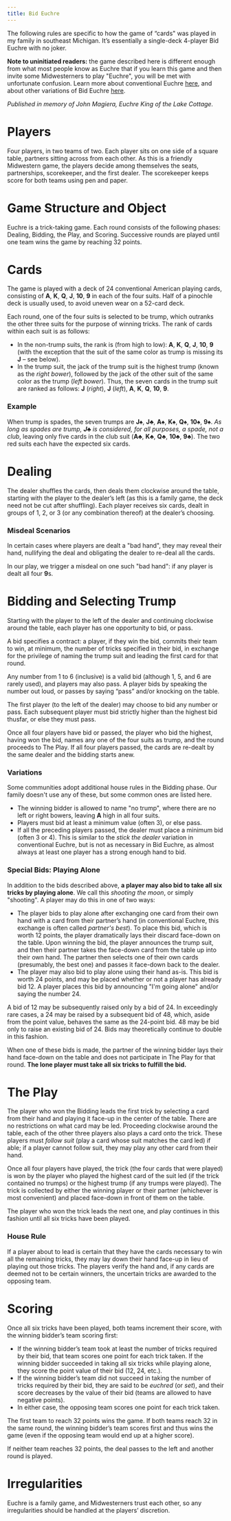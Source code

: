 ```yaml
---
title: Bid Euchre
---
```


The following rules are specific to how the game of “cards" was played in my family in southeast
Michigan. It’s essentially a single-deck 4-player Bid Euchre with no joker.

**Note to uninitiated readers:** the game described here is different enough from what most people
know as Euchre that if you learn this game and then invite some Midwesterners to play "Euchre", you
will be met with unfortunate confusion. Learn more about conventional Euchre
[here](https://www.pagat.com/euchre/euchre.html), and about other variations of Bid Euchre
[here](https://www.pagat.com/euchre/bideuch.html).

_Published in memory of John Magiera, Euchre King of the Lake Cottage._

# Players

Four players, in two teams of two. Each player sits on one side of a square table, partners sitting
across from each other. As this is a friendly Midwestern game, the players decide among themselves
the seats, partnerships, scorekeeper, and the first dealer. The scorekeeper keeps score for both
teams using pen and paper.

# Game Structure and Object

Euchre is a trick-taking game. Each round consists of the following phases: Dealing, Bidding, the
Play, and Scoring. Successive rounds are played until one team wins the game by reaching 32 points.

# Cards

The game is played with a deck of 24 conventional American playing cards, consisting of **A**,
**K**, **Q**, **J**, **10**, **9** in each of the four suits. Half of a pinochle deck is usually
used, to avoid uneven wear on a 52-card deck.

Each round, one of the four suits is selected to be trump, which outranks the other three suits for
the purpose of winning tricks. The rank of cards within each suit is as follows:

- In the non-trump suits, the rank is (from high to low): **A**, **K**, **Q**, **J**, **10**, **9**
  (with the exception that the suit of the same color as trump is missing its **J** – see below).
- In the trump suit, the jack of the trump suit is the highest trump (known as the _right bower_),
  followed by the jack of the other suit of the same color as the trump (_left bower_). Thus, the
  seven cards in the trump suit are ranked as follows: **J** (_right_), **J** (_left_), **A**,
  **K**, **Q**, **10**, **9**.

### Example

When trump is spades, the seven trumps are **J**♠︎, **J**♣︎, **A**♠︎, **K**♠︎, **Q**♠︎, **10**♠︎,
**9**♠︎. _As long as spades are trump, **J**♣︎ is considered, for all purposes, a spade, not a
club_, leaving only five cards in the club suit (**A**♣︎, **K**♣︎, **Q**♣︎, **10**♣︎, **9**♣︎). The
two red suits each have the expected six cards.

# Dealing

The dealer shuffles the cards, then deals them clockwise around the table, starting with the player
to the dealer’s left (as this is a family game, the deck need not be cut after shuffling). Each
player receives six cards, dealt in groups of 1, 2, or 3 (or any combination thereof) at the
dealer’s choosing.

### Misdeal Scenarios

In certain cases where players are dealt a "bad hand", they may reveal their hand, nullifying the
deal and obligating the dealer to re-deal all the cards.

In our play, we trigger a misdeal on one such "bad hand": if any player is dealt all four **9**s.

# Bidding and Selecting Trump

Starting with the player to the left of the dealer and continuing clockwise around the table, each
player has one opportunity to bid, or pass.

A bid specifies a contract: a player, if they win the bid, commits their team to win, at minimum,
the number of tricks specified in their bid, in exchange for the privilege of naming the trump suit
and leading the first card for that round.

Any number from 1 to 6 (inclusive) is a valid bid (although 1, 5, and 6 are rarely used), and
players may also pass. A player bids by speaking the number out loud, or passes by saying “pass”
and/or knocking on the table.

The first player (to the left of the dealer) may choose to bid any number or pass. Each subsequent
player must bid strictly higher than the highest bid thusfar, or else they must pass.

Once all four players have bid or passed, the player who bid the highest, having won the bid, names
any one of the four suits as trump, and the round proceeds to The Play. If all four players passed,
the cards are re-dealt by the same dealer and the bidding starts anew.

### Variations

Some communities adopt additional house rules in the Bidding phase. Our family doesn't use any of
these, but some common ones are listed here.

- The winning bidder is allowed to name "no trump", where there are no left or right bowers, leaving
  **A** high in all four suits.
- Players must bid at least a minimum value (often 3), or else pass.
- If all the preceding players passed, the dealer must place a minimum bid (often 3 or 4). This is
  similar to the _stick the dealer_ variation in conventional Euchre, but is not as necessary in Bid
  Euchre, as almost always at least one player has a strong enough hand to bid.

### Special Bids: Playing Alone

In addition to the bids described above, **a player may also bid to take all six tricks by playing
alone**. We call this _shooting the moon_, or simply "shooting". A player may do this in one of two
ways:

- The player bids to play alone after exchanging one card from their own hand with a card from their
  partner’s hand (in conventional Euchre, this exchange is often called _partner's best_). To place
  this bid, which is worth 12 points, the player dramatically lays their discard face-down on the
  table. Upon winning the bid, the player announces the trump suit, and then their partner takes the
  face-down card from the table up into their own hand. The partner then selects one of their own
  cards (presumably, the best one) and passes it face-down back to the dealer.
- The player may also bid to play alone using their hand as-is. This bid is worth 24 points, and may
  be placed whether or not a player has already bid 12. A player places this bid by announcing "I'm
  going alone" and/or saying the number 24.

A bid of 12 may be subsequently raised only by a bid of 24. In exceedingly rare cases, a 24 may be
raised by a subsequent bid of 48, which, aside from the point value, behaves the same as the
24-point bid. 48 may be bid only to raise an existing bid of 24. Bids may theoretically continue to
double in this fashion.

When one of these bids is made, the partner of the winning bidder lays their hand face-down on the
table and does not participate in The Play for that round. **The lone player must take all six
tricks to fulfill the bid.**

# The Play

The player who won the Bidding leads the first trick by selecting a card from their hand and playing
it face-up in the center of the table. There are no restrictions on what card may be led. Proceeding
clockwise around the table, each of the other three players also plays a card onto the trick. These
players must _follow suit_ (play a card whose suit matches the card led) if able; if a player cannot
follow suit, they may play any other card from their hand.

Once all four players have played, the trick (the four cards that were played) is won by the player
who played the highest card of the suit led (if the trick contained no trumps) or the highest trump
(if any trumps were played). The trick is collected by either the winning player or their partner
(whichever is most convenient) and placed face-down in front of them on the table.

The player who won the trick leads the next one, and play continues in this fashion until all six
tricks have been played.

### House Rule

If a player about to lead is certain that they have the cards necessary to win all the remaining
tricks, they may lay down their hand face-up in lieu of playing out those tricks. The players verify
the hand and, if any cards are deemed not to be certain winners, the uncertain tricks are awarded to
the opposing team.

# Scoring

Once all six tricks have been played, both teams increment their score, with the winning bidder’s
team scoring first:

- If the winning bidder’s team took at least the number of tricks required by their bid, that team
  scores one point for each trick taken. If the winning bidder succeeded in taking all six tricks
  while playing alone, they score the point value of their bid (12, 24, etc.).
- If the winning bidder’s team did not succeed in taking the number of tricks required by their bid,
  they are said to be _euchred_ (or _set_), and their score decreases by the value of their bid
  (teams are allowed to have negative points).
- In either case, the opposing team scores one point for each trick taken.

The first team to reach 32 points wins the game. If both teams reach 32 in the same round, the
winning bidder’s team scores first and thus wins the game (even if the opposing team would end up at
a higher score).

If neither team reaches 32 points, the deal passes to the left and another round is played.

# Irregularities

Euchre is a family game, and Midwesterners trust each other, so any irregularities should be handled
at the players’ discretion.

